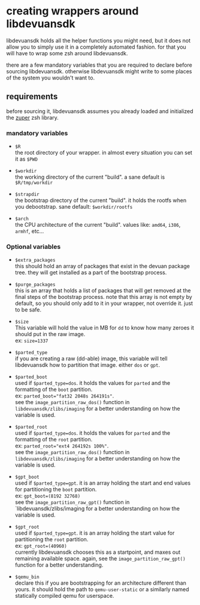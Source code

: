 creating wrappers around libdevuansdk
=====================================

libdevuansdk holds all the helper functions you might need, but it does not
allow you to simply use it in a completely automated fashion. for that you
will have to wrap some zsh around libdevuansdk.

there are a few mandatory variables that you are required to declare before
sourcing libdevuansdk. otherwise libdevuansdk might write to some places of the
system you wouldn't want to.

## requirements

before sourcing it, libdevuansdk assumes you already loaded and initialized
the [zuper](https://github.com/dyne/zuper) zsh library.


### mandatory variables

* `$R`  
  the root directory of your wrapper. in almost every situation you can set
  it as `$PWD`

* `$workdir`  
  the working directory of the current "build". a sane default is
  `$R/tmp/workdir`

* `$strapdir`  
   the bootstrap directory of the current "build". it holds the rootfs when
   you debootstrap. sane default: `$workdir/rootfs`

* `$arch`  
  the CPU architecture of the current "build". values like: `amd64`, `i386`,
  `armhf`, etc...


### Optional variables

* `$extra_packages`  
  this should hold an array of packages that exist in the devuan package tree.
  they will get installed as a part of the bootstrap process.

* `$purge_packages`  
  this is an array that holds a list of packages that will get removed at the
  final steps of the bootstrap process. note that this array is not empty by
  default, so you should only add to it in your wrapper, not override it. 
  just to be safe.

* `$size`  
  This variable will hold the value in MB for `dd` to know how many zeroes it
  should put in the raw image.  
  ex: `size=1337`

* `$parted_type`  
  if you are creating a raw (dd-able) image, this variable will tell
  libdevuansdk how to partition that image. either `dos` or `gpt`.

* `$parted_boot`  
  used if `$parted_type=dos`. it holds the values for `parted` and the
  formatting of the `boot` partition.  
  ex: `parted_boot="fat32 2048s 264191s"`.  
  see the `image_partition_raw_dos()` function in `libdevuansdk/zlibs/imaging`
  for a better understanding on how the variable is used.

* `$parted_root`  
  used if `$parted_type=dos`. it holds the values for `parted` and the
  formatting of the `root` partition.  
  ex: `parted_root="ext4 264192s 100%"`.  
  see the `image_partition_raw_dos()` function in `libdevuansdk/zlibs/imaging`
  for a better understanding on how the variable is used.

* `$gpt_boot`  
  used if `$parted_type=gpt`. it is an array holding the start and end values
  for partitioning the `boot` partition.  
  ex: `gpt_boot=(8192 32768)`  
  see the `image_partition_raw_gpt()` function in `libdevuansdk/zlibs/imaging
  for a better understanding on how the variable is used.

* `$gpt_root`  
  used if `$parted_type=gpt`. it is an array holding the start value for
  partitioning the `root` partition.  
  ex: `gpt_root=(40960)`  
  currently libdevuansdk chooses this as a startpoint, and maxes out remaining
  available space. again, see the `image_partition_raw_gpt()` function for a
  better understanding.

* `$qemu_bin`  
  declare this if you are bootstrapping for an architecture different than
  yours. it should hold the path to `qemu-user-static` or a similarly named
  statically compiled qemu for userspace.
